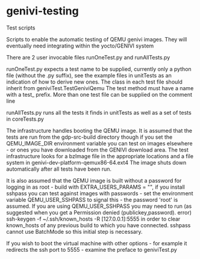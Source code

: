 # genivi-testing
Test scripts

Scripts to enable the automatic testing of QEMU genivi images.
They will eventually need integrating within the yocto/GENIVI system

There are 2 user invocable files runOneTest.py and runAllTests.py

runOneTest.py expects a test name to be supplied, currently only a python
file (without the .py suffix), see the example files in unitTests as an indication
of how to derive new ones. The class in each test file should inherit from geniviTest.TestGeniviQemu
The test method must have a name with a test_ prefix. More than one test file can
be supplied on the comment line

runAllTests.py runs all the tests it finds in unitTests as well as a set of tests in coreTests.py

The infrastructure handles booting the QEMU image. It is assumed that
the tests are run from the gdp-src-build directory though if you set
the QEMU_IMAGE_DIR environment variable you can test on images
elsewhere - or ones you have downloaded from the GENIVI download area.
The test infrastructure looks for a bzImage file in the appropriate locations and a file
system in genivi-dev-platform-qemux86-64.ext4
The image shuts down automatically after all tests have been run.

It is also assumed that the QEMU image is built without a password for
logging in as root - build with EXTRA_USERS_PARAMS = "", if you
install sshpass you can test against images with passwords - set the
environment variable QEMU_USER_SSHPASS to signal this - the password
'root' is assumed.
If you are using  QEMU_USER_SSHPASS you may need to run (as suggested when you get a
   Permission denied (publickey,password).
error)
        ssh-keygen -f ~/.ssh/known_hosts -R [127.0.0.1]:5555
in order to clear known_hosts of any previous build to which you have connected.
sshpass cannot use BatchMode so this initial step is necessary.

If you wish to boot the virtual machine with other options - for
example it redirects the ssh port to 5555 - examine the preface to
geniviTest.py